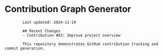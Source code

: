 # Contribution Graph Generator
            
            Last updated: 2024-11-19
            
            ## Recent Changes
            - Contribution #83: Improve project overview
            
            This repository demonstrates GitHub contribution tracking and commit generation.
        
